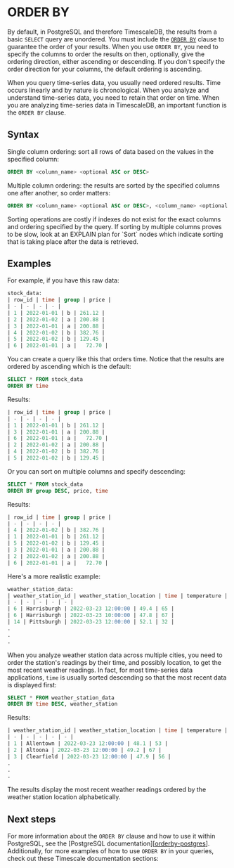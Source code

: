 # ORDER BY
By default, in PostgreSQL and therefore TimescaleDB, the results from a basic
`SELECT` query are unordered. You must include the [`ORDER BY`][orderby-postgres]
clause to guarantee the order of your results. When you use `ORDER BY`, you need
to specify the columns to order the results on then, optionally, give the
ordering direction, either ascending or descending. If you don't specify the
order direction for your columns, the default ordering is ascending.

When you query time-series data, you usually need ordered results. Time occurs
linearly and by nature is chronological. When you analyze and understand
time-series data, you need to retain that order on time. When you are analyzing
time-series data in TimescaleDB, an important function is the `ORDER BY` clause.

## Syntax
Single column ordering: sort all rows of data based on the values in the
specified column:

```sql
ORDER BY <column_name> <optional ASC or DESC>
```

Multiple column ordering: the results are sorted by the specified columns one
after another, so order matters:

```sql
ORDER BY <column_name> <optional ASC or DESC>, <column_name> <optional ASC or DESC>, …
```

<highlight type="note">
Sorting operations are costly if indexes do not exist for the exact columns and
ordering specified by the query. If sorting by multiple columns proves to be slow,
look at an EXPLAIN plan for `Sort` nodes which indicate sorting that is taking
place after the data is retrieved.
</highlight>

## Examples
For example, if you have this raw  data:

```sql
stock_data:
| row_id | time | group | price |
| - | - | - | - |
| 1 | 2022-01-01 | b | 261.12 |
| 2 | 2022-01-02 | a | 200.88 |
| 3 | 2022-01-01 | a | 200.88 |
| 4 | 2022-01-02 | b | 382.76 |
| 5 | 2022-01-02 | b | 129.45 |
| 6 | 2022-01-01 | a |   72.70 |
```

You can create a query like this that orders time. Notice that the results are
ordered by ascending which is the default:

```sql
SELECT * FROM stock_data
ORDER BY time
```

Results:

```sql
| row_id | time | group | price |
| - | - | - | - |
| 1 | 2022-01-01 | b | 261.12 |
| 3 | 2022-01-01 | a | 200.88 |
| 6 | 2022-01-01 | a |   72.70 |
| 2 | 2022-01-02 | a | 200.88 |
| 4 | 2022-01-02 | b | 382.76 |
| 5 | 2022-01-02 | b | 129.45 |
```

Or you can sort on multiple columns and specify descending:

```sql
SELECT * FROM stock_data
ORDER BY group DESC, price, time
```

Results:

```sql
| row_id | time | group | price |
| - | - | - | - |
| 4 | 2022-01-02 | b | 382.76 |
| 1 | 2022-01-01 | b | 261.12 |
| 5 | 2022-01-02 | b | 129.45 |
| 3 | 2022-01-01 | a | 200.88 |
| 2 | 2022-01-02 | a | 200.88 |
| 6 | 2022-01-01 | a |   72.70 |
```

Here's a more realistic example:

```sql
weather_station_data:
| weather_station_id | weather_station_location | time | temperature | humidity |
| - | - | - | - | - |
| 6 | Harrisburgh | 2022-03-23 12:00:00 | 49.4 | 65 |
| 6 | Harrisburgh | 2022-03-23 10:00:00 | 47.8 | 67 |
| 14 | Pittsburgh | 2022-03-23 12:00:00 | 52.1 | 32 |
.
.
.
```

When you analyze weather station data across multiple cities, you need to order
the station's readings by their time, and possibly location, to get the most
recent weather readings. In fact, for most time-series data applications, `time`
is usually sorted descending so that the most recent data is displayed first:

```sql
SELECT * FROM weather_station_data
ORDER BY time DESC, weather_station
```

Results:

```sql
| weather_station_id | weather_station_location | time | temperature | humidity |
| - | - | - | - | - |
| 1 | Allentown | 2022-03-23 12:00:00 | 48.1 | 53 |
| 2 | Altoona | 2022-03-23 12:00:00 | 49.2 | 67 |
| 3 | Clearfield | 2022-03-23 12:00:00 | 47.9 | 56 |
.
.
.
```

The results display the most recent weather readings ordered by the weather
station location alphabetically.

## Next steps
For more information about the `ORDER BY` clause and how to use it within
PostgreSQL, see the [PostgreSQL documentation][[orderby-postgres]].
Additionally, for more examples of how to use `ORDER BY` in your queries, check
out these Timescale documentation sections:

<!---
Include links to examples in docs here
-->

[orderby-postgres]: https://www.postgresql.org/docs/current/queries-order.html
[postgres-docs]: https://www.postgresql.org/docs/current/queries-order.html
